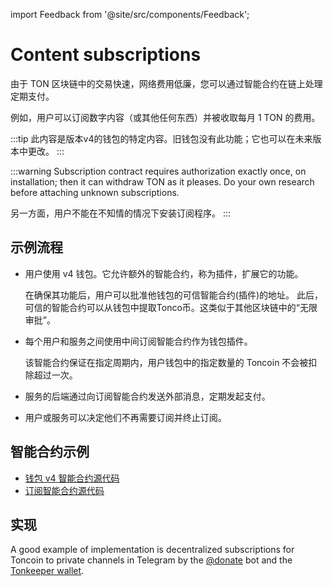 import Feedback from '@site/src/components/Feedback';

# Content subscriptions

由于 TON 区块链中的交易快速，网络费用低廉，您可以通过智能合约在链上处理定期支付。

例如，用户可以订阅数字内容（或其他任何东西）并被收取每月 1 TON 的费用。

:::tip
此内容是版本v4的钱包的特定内容。旧钱包没有此功能；它也可以在未来版本中更改。
:::

:::warning
Subscription contract requires authorization exactly once, on installation; then it can withdraw TON as it pleases. Do your own research before attaching unknown subscriptions.

另一方面，用户不能在不知情的情况下安装订阅程序。
:::

## 示例流程

- 用户使用 v4 钱包。它允许额外的智能合约，称为插件，扩展它的功能。

   在确保其功能后，用户可以批准他钱包的可信智能合约(插件)的地址。 此后，可信的智能合约可以从钱包中提取Tonco币。这类似于其他区块链中的“无限审批”。

- 每个用户和服务之间使用中间订阅智能合约作为钱包插件。

   该智能合约保证在指定周期内，用户钱包中的指定数量的 Toncoin 不会被扣除超过一次。

- 服务的后端通过向订阅智能合约发送外部消息，定期发起支付。

- 用户或服务可以决定他们不再需要订阅并终止订阅。

## 智能合约示例

- [钱包 v4 智能合约源代码](https://github.com/ton-blockchain/wallet-contract/blob/main/func/wallet-v4-code.fc)
- [订阅智能合约源代码](https://github.com/ton-blockchain/wallet-contract/blob/main/func/simple-subscription-plugin.fc)

## 实现

A good example of implementation is decentralized subscriptions for Toncoin to private channels in Telegram by the [@donate](https://t.me/donate) bot and the [Tonkeeper wallet](https://tonkeeper.com). <Feedback />

